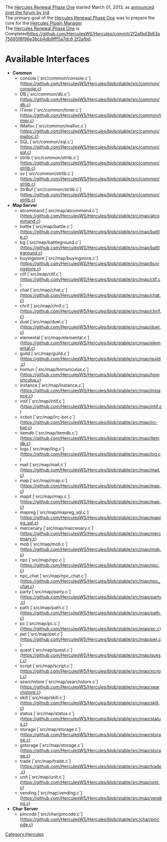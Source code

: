 The [Hercules Renewal Phase One](Hercules_Renewal_Phase_One "wikilink") started March 01, 2013, as [announced over the
forum by Ind](https://herc.ws/board/topic/237-hercules-renewal/)  
The primary goal of the [Hercules Renewal Phase One](Hercules_Renewal_Phase_One "wikilink") was to prepare the core for
the [Hercules Plugin Manager](Hercules_Plugin_Manager "wikilink")  
The [Hercules Renewal Phase One](Hercules_Renewal_Phase_One "wikilink") is
Completed[https://github.com/HerculesWS/Hercules/commit/2f2afbd3b63a75695f8f96e3bcb4db9fff5a7dc6
2f2afbd](https://github.com/HerculesWS/Hercules/commit/2f2afbd3b63a75695f8f96e3bcb4db9fff5a7dc6_2f2afbd "wikilink").

# Available Interfaces

- **Common**
  - console \[\`src/common/console.c\`\](https://github.com/HerculesWS/Hercules/blob/stable/src/common/console.c)
  - DB \[\`src/common/db.c\`\](https://github.com/HerculesWS/Hercules/blob/stable/src/common/db.c)
  - iTimer \[\`src/common/timer.c\`\](https://github.com/HerculesWS/Hercules/blob/stable/src/common/timer.c)
  - iMalloc \[\`src/common/malloc.c\`\](https://github.com/HerculesWS/Hercules/blob/stable/src/common/malloc.c)
  - SQL \[\`src/common/sql.c\`\](https://github.com/HerculesWS/Hercules/blob/stable/src/common/sql.c)
  - strlib \[\`src/common/strlib.c\`\](https://github.com/HerculesWS/Hercules/blob/stable/src/common/strlib.c)
  - sv \[\`src/common/strlib.c\`\](https://github.com/HerculesWS/Hercules/blob/stable/src/common/strlib.c)
  - StrBuf \[\`src/common/strlib.c\`\](https://github.com/HerculesWS/Hercules/blob/stable/src/common/strlib.c)
- **Map Server**
  - atcommand \[\`src/map/atcommand.c\`\](https://github.com/HerculesWS/Hercules/blob/stable/src/map/atcommand.c)
  - battle \[\`src/map/battle.c\`\](https://github.com/HerculesWS/Hercules/blob/stable/src/map/battle.c)
  - bg \[\`src/map/battleground.c\`\](https://github.com/HerculesWS/Hercules/blob/stable/src/map/battleground.c)
  - buyingstore \[\`src/map/buyingstore.c\`\](https://github.com/HerculesWS/Hercules/blob/stable/src/map/buyingstore.c)
  - clif \[\`src/map/clif.c\`\](https://github.com/HerculesWS/Hercules/blob/stable/src/map/clif.c)
  - chat \[\`src/map/chat.c\`\](https://github.com/HerculesWS/Hercules/blob/stable/src/map/chat.c)
  - chrif \[\`src/map/chrif.c\`\](https://github.com/HerculesWS/Hercules/blob/stable/src/map/chrif.c)
  - duel \[\`src/map/duel.c\`\](https://github.com/HerculesWS/Hercules/blob/stable/src/map/duel.c)
  - elemental \[\`src/map/elemental.c\`\](https://github.com/HerculesWS/Hercules/blob/stable/src/map/elemental.c)
  - guild \[\`src/map/guild.c\`\](https://github.com/HerculesWS/Hercules/blob/stable/src/map/guild.c)
  - homun \[\`src/map/homunculus.c\`\](https://github.com/HerculesWS/Hercules/blob/stable/src/map/homunculus.c)
  - instance \[\`src/map/instance.c\`\](https://github.com/HerculesWS/Hercules/blob/stable/src/map/instance.c)
  - intif \[\`src/map/intif.c\`\](https://github.com/HerculesWS/Hercules/blob/stable/src/map/intif.c)
  - ircbot \[\`src/map/irc-bot.c\`\](https://github.com/HerculesWS/Hercules/blob/stable/src/map/irc-bot.c)
  - itemdb \[\`src/map/itemdb.c\`\](https://github.com/HerculesWS/Hercules/blob/stable/src/map/itemdb.c)
  - logs \[\`src/map/log.c\`\](https://github.com/HerculesWS/Hercules/blob/stable/src/map/log.c)
  - mail \[\`src/map/mail.c\`\](https://github.com/HerculesWS/Hercules/blob/stable/src/map/mail.c)
  - map \[\`src/map/map.c\`\](https://github.com/HerculesWS/Hercules/blob/stable/src/map/map.c)
  - mapit \[\`src/map/map.c\`\](https://github.com/HerculesWS/Hercules/blob/stable/src/map/map.c)
  - mapreg \[\`src/map/mapreg_sql.c\`\](https://github.com/HerculesWS/Hercules/blob/stable/src/map/mapreg_sql.c)
  - mercenary \[\`src/map/mercenary.c\`\](https://github.com/HerculesWS/Hercules/blob/stable/src/map/mercenary.c)
  - mob \[\`src/map/mob.c\`\](https://github.com/HerculesWS/Hercules/blob/stable/src/map/mob.c)
  - npc \[\`src/map/npc.c\`\](https://github.com/HerculesWS/Hercules/blob/stable/src/map/npc.c)
  - npc_chat \[\`src/map/npc_chat.c\`\](https://github.com/HerculesWS/Hercules/blob/stable/src/map/npc_chat.c)
  - party \[\`src/map/party.c\`\](https://github.com/HerculesWS/Hercules/blob/stable/src/map/party.c)
  - path \[\`src/map/path.c\`\](https://github.com/HerculesWS/Hercules/blob/stable/src/map/path.c)
  - pc \[\`src/map/pc.c\`\](https://github.com/HerculesWS/Hercules/blob/stable/src/map/pc.c)
  - pet \[\`src/map/pet.c\`\](https://github.com/HerculesWS/Hercules/blob/stable/src/map/pet.c)
  - quest \[\`src/map/quest.c\`\](https://github.com/HerculesWS/Hercules/blob/stable/src/map/quest.c)
  - script \[\`src/map/script.c\`\](https://github.com/HerculesWS/Hercules/blob/stable/src/map/script.c)
  - searchstore \[\`src/map/searchstore.c\`\](https://github.com/HerculesWS/Hercules/blob/stable/src/map/searchstore.c)
  - skill \[\`src/map/skill.c\`\](https://github.com/HerculesWS/Hercules/blob/stable/src/map/skill.c)
  - status \[\`src/map/status.c\`\](https://github.com/HerculesWS/Hercules/blob/stable/src/map/status.c)
  - storage \[\`src/map/storage.c\`\](https://github.com/HerculesWS/Hercules/blob/stable/src/map/storage.c)
  - gstorage \[\`src/map/storage.c\`\](https://github.com/HerculesWS/Hercules/blob/stable/src/map/storage.c)
  - trade \[\`src/map/trade.c\`\](https://github.com/HerculesWS/Hercules/blob/stable/src/map/trade.c)
  - unit \[\`src/map/unit.c\`\](https://github.com/HerculesWS/Hercules/blob/stable/src/map/unit.c)
  - vending \[\`src/map/vending.c\`\](https://github.com/HerculesWS/Hercules/blob/stable/src/map/vending.c)
- **Char Server**
  - pincode \[\`src/char/pincode.c\`\](https://github.com/HerculesWS/Hercules/blob/stable/src/char/pincode.c)

[Category:Hercules](Category:Hercules "wikilink")
